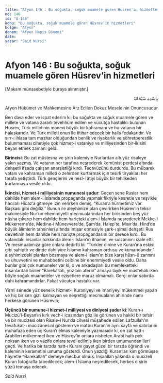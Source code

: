 ```yaml
---
title: "Afyon 146 : Bu soğukta, soğuk muamele gören Hüsrev’in hizmetleri"
no: 146
id: "A-146"
konu: "Bu soğukta, soğuk muamele gören Hüsrev’in hizmetleri"
bolge: "Afyon"
donem: "Afyon Hapis Dönemi"
date: 
yazar: "Said Nursî"
---
```


# Afyon 146 : Bu soğukta, soğuk muamele gören Hüsrev’in hizmetleri

<p class="takdim">[Makam münasebetiyle buraya alınmıştır.]</p>

<p class="arabic" dir="rtl" title="Meal: “Her türlü noksan sıfatlardan yüce olan Allah’ın adıyla.”">بِاسْمِهِ سُبْحَانَهُ</p>

<p class="takdim">Afyon Hükümet ve Mahkemesine Arz Edilen Dokuz Mesele’nin Onuncusudur</p>

Ben dava eder ve ispat ederim ki; bu soğukta ve soğuk muamele gören ve millete ve vatana zararlı tevehhüm edilen ve vücutça hastalıklı bulunan Hüsrev, Türk milletinin manevi büyük bir kahramanı ve bu vatanın bir halaskarıdır. Ve Türk milleti onun ile iftihar edecek bir halis fedakarıdır. Ve sırr-ı ihlasa tam mazhar olduğundan benlik ve riyakarlık ve şöhretperestlik bulunmaması cihetiyle çok hizmet-i vataniye ve milliyesinden bir-ikisini beyan etmek zamanı geldi.

**Birincisi**: Bu zat müstesna ve şirin kalemiyle Nurlardan altı yüz risaleye yakın yazmış. Ve vatanın her tarafına neşrederek komünist perdesi altında dehşetli ifsada çalışan anarşistliği kırdı. Tecavüzünü durdurdu. Bu mübarek vatanı ve kahraman milleti o zehirden kurtarmak için tesirli tiryakları her tarafa yetiştirdi. Türk gençlerini ve nesl-i âtiyi büyük bir tehlikeden kurtarmaya vesile oldu.

**İkincisi, hizmet-i milliyesinin numunesi şudur**: Geçen sene Ruslar hem dahilde hem alem-i İslamda propaganda yapmak fikriyle kesretle ve teşvikle hacıları Hicaz’a gitmeye izin verirken demiş: “Kuran’a hürmetimiz var. Başkası gibi değiliz.” Bunun ile aleyhimize plan çevirirken Hüsrev’in teksir makinesiyle Nur’un ehemmiyetli mecmualarından her birisinden beş yüz nüsha çıkarıp hem dahilde hem hariçteki alem-i İslamda neşrederek Mekke-i Mükerreme’de, Medine-i Münevvere’de, Şam’da, Halep’te, Mısır’da, Hind’de büyük âlimlerin tahsinleri altında intişar etmesiyle şark-ı şimal dehşetli Rus devletinin hem dahilde hem hariçte propagandasını bir derece kırdı. Bu vatandaki insanlar hakkında âlem-i İslam’ın ithamını ve suizannını izale etti. Ve mesmuatımıza göre onlara dedirtti ki: “Türkler dinine ve Kuran’ına eskisi gibi sahiptir ve dinde dahi yine İslamın kahraman ordusu ve kumandanıdır.” aleyhimizdeki planları bozmaya ve alem-i İslam’ın bize karşı hüsn-ü zannını ve uhuvvetini ve muhabbetini celbine bir ehemmiyetli vesile oldu. Daha bunlar gibi çok numuneler var ki, o ve arkadaşları bu memleketteki insanlardan binler “Barekallah, yüz bin aferin” almaya layık ve müstehak iken böyle soğuk muameleler ve eziyetlere maruz olmamalı. Gerçi onlar sabırda dahi kahramandırlar. Fakat vücutça hastalık var.

Yirmi senede yüz senelik hizmet-i Kuraniyeyi ve imaniyeyi mükemmel yapan ve hiç bir sırrı gizli kalmayan ve neşrettiği mecmuaların ahirinde namı herkese görünen Hüsrevin;

**Üçüncü bir numune-i hizmet-i milliyesi ve diniyesi şudur ki**: Kuran-ı Mucizü’l-Beyan’ın kırk vech-i icazından göz ile görünen ve hakiki bir tefsiri ve bir mucizesi olan Risale-i Nur’da cilvesi müşahede edilen Lafzullah’ın tevafukat-ı mucizanesini gösteren ve matbu Kuran’ın aynı sayfa ve satırlarını muhafaza eden üç Kuran’ı elmas kalemiyle yazmasıdır ki, on zat hatt-ı Arabîleri mükemmel iken ve Hüsrev’in onlara nisbeten Arabî hattı pek noksan iken ve o vazife onlara tevdi edilmiş iken birden umumundan ileri geçti. Ve harika bir tarzda hatt-ı Kuranı gayet güzel bir tarzda öğrendi ve kaleminin kerametini umuma gösterdi. Onun yazdığı Kuran’ları kim görmüşse hayretle “Barekallah” demeye mecbur olmuş. İnşaallah yakında o mucizeli Kuran fotoğrafla tabedilecek; alem-i İslama neşredilecek, herkes o şirin yüzü temaşa edecek.

*Said Nursî*
